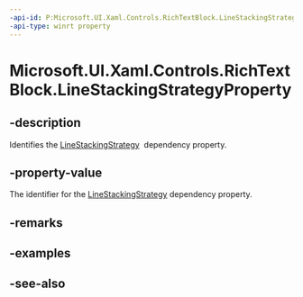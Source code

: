 ```yaml
---
-api-id: P:Microsoft.UI.Xaml.Controls.RichTextBlock.LineStackingStrategyProperty
-api-type: winrt property
---
```


<!-- Property syntax
public Windows.UI.Xaml.DependencyProperty LineStackingStrategyProperty { get; }
-->

# Microsoft.UI.Xaml.Controls.RichTextBlock.LineStackingStrategyProperty

## -description
Identifies the [LineStackingStrategy](richtextblock_linestackingstrategy.md)  dependency property.

## -property-value
The identifier for the [LineStackingStrategy](richtextblock_linestackingstrategy.md) dependency property.

## -remarks

## -examples

## -see-also

